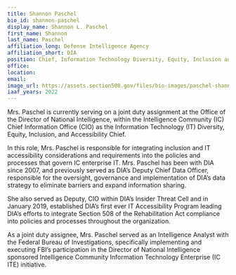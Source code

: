 ```yaml
---
title: Shannon Paschel
bio_id: shannon-paschel
display_name: Shannon L. Paschel
first_name: Shannon
last_name: Paschel
affiliation_long: Defense Intelligence Agency
affiliation_short: DIA
position: Chief, Information Technology Diversity, Equity, Inclusion and Accessibility
office: 
location: 
email: 
image_url: https://assets.section508.gov/files/bio-images/paschel-shannon.png
iaaf_years: 2022
---
```

Mrs. Paschel is currently serving on a joint duty assignment at the Office of the Director of National Intelligence, within the Intelligence Community (IC) Chief Information Office (CIO) as the Information Technology (IT) Diversity, Equity, Inclusion, and Accessibility Chief.

In this role, Mrs. Paschel is responsible for integrating inclusion and IT accessibility considerations and requirements into the policies and processes that govern IC enterprise IT.
Mrs. Paschel has been with DIA since 2007, and previously served as DIA’s Deputy Chief Data Officer, responsible for the oversight, governance and implementation of DIA’s data strategy to eliminate barriers and expand information sharing. 

She also served as Deputy, CIO within DIA’s Insider Threat Cell and in January 2019, established DIA’s first ever IT Accessibility Program leading DIA’s efforts to integrate Section 508 of the Rehabilitation Act compliance into policies and processes throughout the organization. 

As a joint duty assignee, Mrs. Paschel served as an Intelligence Analyst with the Federal Bureau of Investigations, specifically implementing and executing FBI’s participation in the Director of National Intelligence sponsored Intelligence Community Information Technology Enterprise (IC ITE) initiative.